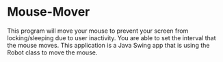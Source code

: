 Mouse-Mover
======================

This program will move your mouse to prevent your screen from locking/sleeping due to user inactivity. You are able to set the interval that the mouse moves. This application is a Java Swing app that is using the Robot class to move the mouse.
